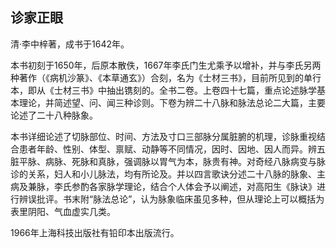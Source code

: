 ## 诊家正眼

清·李中梓著，成书于1642年。

本书初刻于1650年，后原本散佚，1667年李氏门生尤乘予以增补，并与李氏另两种著作（《病机沙篆》、《本草通玄》）合刻，名为《士材三书》，目前所见到的单行本，即从《士材三书》中抽出镌刻的。全书二卷。上卷四十七篇，重点论述脉学基本理论，并简述望、问、闻三种诊则。下卷为辨二十八脉和脉法总论二大篇，主要论述了二十八种脉象。

本书详细论述了切脉部位、时间、方法及寸口三部脉分属脏腑的机理，诊脉重视结合患者年龄、性别、体型、禀赋、动静等不同情况，因时、因地、因人而异。辨五脏平脉、病脉、死脉和真脉，强调脉以胃气为本，脉贵有神。对奇经八脉病变与脉诊的关系，妇人和小儿脉法，均有所论及。并以四言歌诀分述二十八脉的脉象、主病及兼脉，李氏参酌各家脉学理论，结合个人体会予以阐述，对高阳生《脉诀》进行辨误批评。书末附“脉法总论”，认为脉象临床虽见多种，但从理论上可以概括为表里阴阳、气血虚实几类。

1966年上海科技出版社有铅印本出版流行。
